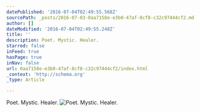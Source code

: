 ```yaml
---
datePublished: '2016-07-04T02:49:55.568Z'
sourcePath: _posts/2016-07-03-0aa7158e-e3b0-47af-8cf8-c32c97444cf2.md
author: []
dateModified: '2016-07-04T02:49:55.248Z'
title: ''
description: Poet. Mystic. Healer.
starred: false
inFeed: true
hasPage: true
inNav: false
url: 0aa7158e-e3b0-47af-8cf8-c32c97444cf2/index.html
_context: 'http://schema.org'
_type: Article

---
```

Poet. Mystic. Healer.
![Poet. Mystic. Healer.](https://the-grid-user-content.s3-us-west-2.amazonaws.com/c371e707-df5c-4be9-97e8-c9d297625664.jpg)